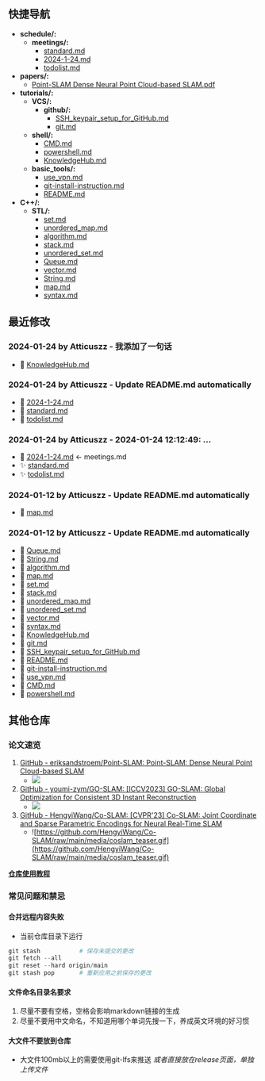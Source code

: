 ## 快捷导航
- **schedule/:**
  - **meetings/:**
      - [standard.md](docs/schedule/meetings/standard.md)
      - [2024-1-24.md](docs/schedule/meetings/2024-1-24.md)
    - [todolist.md](docs/schedule/todolist.md)
- **papers/:**
    - [Point-SLAM Dense Neural Point Cloud-based SLAM.pdf](docs/papers/Point-SLAM%20Dense%20Neural%20Point%20Cloud-based%20SLAM.pdf)
- **tutorials/:**
  - **VCS/:**
    - **github/:**
        - [SSH_keypair_setup_for_GitHub.md](docs/tutorials/VCS/github/SSH_keypair_setup_for_GitHub.md)
      - [git.md](docs/tutorials/VCS/git.md)
  - **shell/:**
      - [CMD.md](docs/tutorials/shell/CMD.md)
      - [powershell.md](docs/tutorials/shell/powershell.md)
    - [KnowledgeHub.md](docs/tutorials/KnowledgeHub.md)
  - **basic_tools/:**
      - [use_vpn.md](docs/tutorials/basic_tools/use_vpn.md)
      - [git-install-instruction.md](docs/tutorials/basic_tools/git-install-instruction.md)
      - [README.md](docs/tutorials/basic_tools/README.md)
- **C++/:**
  - **STL/:**
      - [set.md](docs/C++/STL/set.md)
      - [unordered_map.md](docs/C++/STL/unordered_map.md)
      - [algorithm.md](docs/C++/STL/algorithm.md)
      - [stack.md](docs/C++/STL/stack.md)
      - [unordered_set.md](docs/C++/STL/unordered_set.md)
      - [Queue.md](docs/C++/STL/Queue.md)
      - [vector.md](docs/C++/STL/vector.md)
      - [String.md](docs/C++/STL/String.md)
      - [map.md](docs/C++/STL/map.md)
    - [syntax.md](docs/C++/syntax.md)
## 最近修改
### 2024-01-24 by Atticuszz - 我添加了一句话
- 🔨 [KnowledgeHub.md](docs/tutorials/KnowledgeHub.md)
### 2024-01-24 by Atticuszz - Update README.md automatically
- 🔨 [2024-1-24.md](docs/schedule/meetings/2024-1-24.md)
- 🔨 [standard.md](docs/schedule/meetings/standard.md)
- 🔨 [todolist.md](docs/schedule/todolist.md)
### 2024-01-24 by Atticuszz - 2024-01-24 12:12:49: ...
- 🚚 [2024-1-24.md](docs/schedule/meetings/2024-1-24.md) <- meetings.md
- ✨ [standard.md](docs/schedule/meetings/standard.md)
- ✨ [todolist.md](docs/schedule/todolist.md)
### 2024-01-12 by Atticuszz - Update README.md automatically
- 🔨 [map.md](docs/C++/STL/map.md)
### 2024-01-12 by Atticuszz - Update README.md automatically
- 🔨 [Queue.md](docs/C++/STL/Queue.md)
- 🔨 [String.md](docs/C++/STL/String.md)
- 🔨 [algorithm.md](docs/C++/STL/algorithm.md)
- 🔨 [map.md](docs/C++/STL/map.md)
- 🔨 [set.md](docs/C++/STL/set.md)
- 🔨 [stack.md](docs/C++/STL/stack.md)
- 🔨 [unordered_map.md](docs/C++/STL/unordered_map.md)
- 🔨 [unordered_set.md](docs/C++/STL/unordered_set.md)
- 🔨 [vector.md](docs/C++/STL/vector.md)
- 🔨 [syntax.md](docs/C++/syntax.md)
- 🔨 [KnowledgeHub.md](docs/tutorials/KnowledgeHub.md)
- 🔨 [git.md](docs/tutorials/VCS/git.md)
- 🔨 [SSH_keypair_setup_for_GitHub.md](docs/tutorials/VCS/github/SSH_keypair_setup_for_GitHub.md)
- 🔨 [README.md](docs/tutorials/basic_tools/README.md)
- 🔨 [git-install-instruction.md](docs/tutorials/basic_tools/git-install-instruction.md)
- 🔨 [use_vpn.md](docs/tutorials/basic_tools/use_vpn.md)
- 🔨 [CMD.md](docs/tutorials/shell/CMD.md)
- 🔨 [powershell.md](docs/tutorials/shell/powershell.md)
## 其他仓库

### 论文速览

1. [GitHub - eriksandstroem/Point-SLAM: Point-SLAM: Dense Neural Point Cloud-based SLAM](https://github.com/eriksandstroem/Point-SLAM)
   - ![](https://github.com/eriksandstroem/Point-SLAM/raw/main/media/office_4.gif)
2. [GitHub - youmi-zym/GO-SLAM: [ICCV2023] GO-SLAM: Global Optimization for Consistent 3D Instant Reconstruction](https://github.com/youmi-zym/GO-SLAM)
   - ![](https://github.com/youmi-zym/GO-SLAM/raw/main/images/comparison.png)
3. [GitHub - HengyiWang/Co-SLAM: [CVPR'23] Co-SLAM: Joint Coordinate and Sparse Parametric Encodings for Neural Real-Time SLAM](https://github.com/HengyiWang/Co-SLAM)
   - ![https://github.com/HengyiWang/Co-SLAM/raw/main/media/coslam_teaser.gif](https://github.com/HengyiWang/Co-SLAM/raw/main/media/coslam_teaser.gif)

**[仓库使用教程](docs/tutorials/KnowledgeHub)**

### 常见问题和禁忌

#### 合并远程内容失败

- 当前仓库目录下运行

```PowerShell
git stash           # 保存未提交的更改
git fetch --all
git reset --hard origin/main
git stash pop       # 重新应用之前保存的更改
```

#### 文件命名目录名要求

1. 尽量不要有空格，空格会影响markdown链接的生成
2. 尽量不要用中文命名，不知道用哪个单词先搜一下，养成英文环境的好习惯

#### 大文件不要放到仓库

- 大文件100mb以上的需要使用git-lfs来推送 _或者直接放在release页面，单独上传文件_
